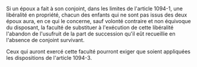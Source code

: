 Si un époux a fait à son conjoint, dans les limites de l'article 1094-1, une libéralité en propriété, chacun des enfants qui ne sont pas issus des deux époux aura, en ce qui le concerne, sauf volonté contraire et non équivoque du disposant, la faculté de substituer à l'exécution de cette libéralité l'abandon de l'usufruit de la part de succession qu'il eût recueillie en l'absence de conjoint survivant.

Ceux qui auront exercé cette faculté pourront exiger que soient appliquées les dispositions de l'article 1094-3.
